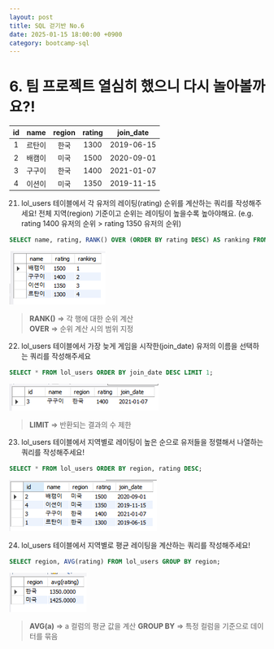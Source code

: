 ```yaml
---
layout: post
title: SQL 걷기반 No.6
date: 2025-01-15 18:00:00 +0900
category: bootcamp-sql
---
```


# 6. 팀 프로젝트 열심히 했으니 다시 놀아볼까요?!

| id | name | region | rating | join_date |
|:--:|:----:|:------:|:------:|:---------:|
| 1  | 르탄이 | 한국  | 1300   | 2019-06-15 |
| 2  | 배캠이 | 미국  | 1500   | 2020-09-01 |
| 3  | 구구이 | 한국  | 1400   | 2021-01-07 |
| 4  | 이션이 | 미국  | 1350   | 2019-11-15 |

21. lol_users 테이블에서 각 유저의 레이팅(rating) 순위를 계산하는 쿼리를 작성해주세요! 전체 지역(region) 기준이고 순위는 레이팅이 높을수록 높아야해요. (e.g. rating 1400 유저의 순위 > rating 1350 유저의 순위)
```sql
SELECT name, rating, RANK() OVER (ORDER BY rating DESC) AS ranking FROM lol_users;
```
![walk6-21](/public/img/walk6-21.png)
> **RANK()** => 각 행에 대한 순위 계산  
**OVER** => 순위 계산 시의 범위 지정

22. lol_users 테이블에서 가장 늦게 게임을 시작한(join_date) 유저의 이름을 선택하는 쿼리를 작성해주세요
```sql
SELECT * FROM lol_users ORDER BY join_date DESC LIMIT 1;
```
![walk6-22](/public/img/walk6-22.png)
> **LIMIT** => 반환되는 결과의 수 제한

23. lol_users 테이블에서 지역별로 레이팅이 높은 순으로 유저들을 정렬해서 나열하는 쿼리를 작성해주세요!
```sql
SELECT * FROM lol_users ORDER BY region, rating DESC;
```
![walk6-23](/public/img/walk6-23.png)

24. lol_users 테이블에서 지역별로 평균 레이팅을 계산하는 쿼리를 작성해주세요!
```sql
SELECT region, AVG(rating) FROM lol_users GROUP BY region;
```
![walk6-24](/public/img/walk6-24.png)
> **AVG(a)** => a 컬럼의 평균 값을 계산
**GROUP BY** => 특정 컬럼을 기준으로 데이터를 묶음
